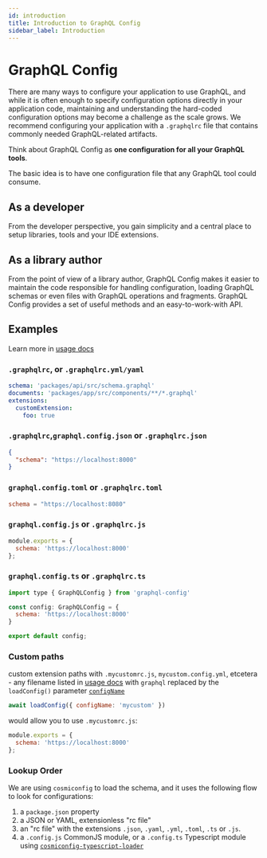 ```yaml
---
id: introduction
title: Introduction to GraphQL Config
sidebar_label: Introduction
---
```


# GraphQL Config

There are many ways to configure your application to use GraphQL, and while it is often enough to specify configuration options directly in your application code, maintaining and understanding the hard-coded configuration options may become a challenge as the scale grows. We recommend configuring your application with a `.graphqlrc` file that contains commonly needed GraphQL-related artifacts.

Think about GraphQL Config as **one configuration for all your GraphQL tools**.

The basic idea is to have one configuration file that any GraphQL tool could consume. 

## As a developer

From the developer perspective, you gain simplicity and a central place to setup libraries, tools and your IDE extensions. 

## As a library author

From the point of view of a library author, GraphQL Config makes it easier to maintain the code responsible for handling configuration, loading GraphQL schemas or even files with GraphQL operations and fragments. GraphQL Config provides a set of useful methods and an easy-to-work-with API.

## Examples

Learn more in [usage docs](usage)

### `.graphqlrc`, or `.graphqlrc.yml/yaml`
```yaml
schema: 'packages/api/src/schema.graphql'
documents: 'packages/app/src/components/**/*.graphql'
extensions:
  customExtension:
    foo: true
```

### `.graphqlrc`,`graphql.config.json` or `.graphqlrc.json`
```json
{
  "schema": "https://localhost:8000"
}
```

### `graphql.config.toml` or `.graphqlrc.toml`
```toml
schema = "https://localhost:8080"
```

### `graphql.config.js` or `.graphqlrc.js`
```js
module.exports = {
  schema: 'https://localhost:8000'
};
```

### `graphql.config.ts` or `.graphqlrc.ts`
```js
import type { GraphQLConfig } from 'graphql-config'

const config: GraphQLConfig = {
  schema: 'https://localhost:8000'
}

export default config;
```

### Custom paths
custom extension paths with `.mycustomrc.js`, `mycustom.config.yml`, etcetera - any filename listed in [usage docs]('./user-usage') with `graphql` replaced by the `loadConfig()` parameter [`configName`](load-config#configname)


```js
await loadConfig({ configName: 'mycustom' })
```

would allow you to use `.mycustomrc.js`:

```js
module.exports = {
  schema: 'https://localhost:8000'
};
```


### Lookup Order
We are using `cosmiconfig` to load the schema, and it uses the following flow to look for configurations:
1. a `package.json` property
2. a JSON or YAML, extensionless "rc file"
3. an "rc file" with the extensions `.json`, `.yaml`, `.yml`, `.toml`, `.ts` or `.js`.
4. a `.config.js` CommonJS module, or a `.config.ts` Typescript module using [`cosmiconfig-typescript-loader`](https://github.com/EndemolShineGroup/cosmiconfig-typescript-loader)

